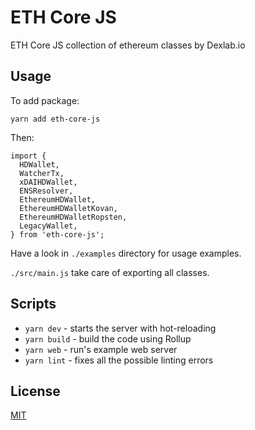 # ETH Core JS

ETH Core JS collection of ethereum classes by Dexlab.io

## Usage

To add package:

```
yarn add eth-core-js
```

Then:

```
import {
  HDWallet,
  WatcherTx,
  xDAIHDWallet,
  ENSResolver,
  EthereumHDWallet,
  EthereumHDWalletKovan,
  EthereumHDWalletRopsten,
  LegacyWallet,
} from 'eth-core-js';
```

Have a look in `./examples` directory for usage examples.

`./src/main.js` take care of exporting all classes.

## Scripts

- `yarn dev` - starts the server with hot-reloading
- `yarn build` - build the code using Rollup
- `yarn web` - run's example web server
- `yarn lint` - fixes all the possible linting errors

## License

[MIT](LICENSE)

